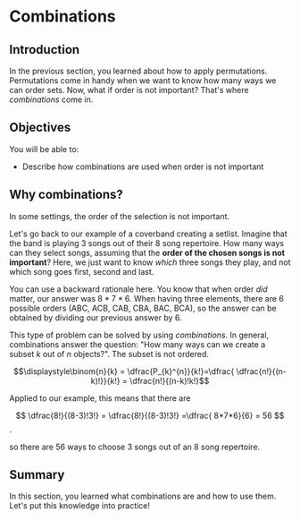 
# Combinations

## Introduction

In the previous section, you learned about how to apply permutations. Permutations come in handy when we want to know how many ways we can order sets. Now, what if order is not important? That's where *combinations* come in.

## Objectives

You will be able to: 

* Describe how combinations are used when order is not important


## Why combinations?


In some settings, the order of the selection is not important.

Let's go back to our example of a coverband creating a setlist. Imagine that the band is playing 3 songs out of their 8 song repertoire. How many ways can they select songs, assuming that the **order of the chosen songs is not important**? Here, we just want to know *which* three songs they play, and not which song goes first, second and last.

You can use a backward rationale here. You know that when order *did* matter, our answer was $8 * 7 * 6$. When having three elements, there are 6 possible orders (ABC, ACB, CAB, CBA, BAC, BCA), so the answer can be obtained by dividing our previous answer by 6. 

This type of problem can be solved by using *combinations*.
In general, combinations answer the question: "How many ways can we create a subset $k$ out of $n$ objects?". The subset is not ordered. 

$$\displaystyle\binom{n}{k} = \dfrac{P_{k}^{n}}{k!}=\dfrac{ \dfrac{n!}{(n-k)!}}{k!} = \dfrac{n!}{(n-k)!k!}$$

Applied to our example, this means that there are 

$$  \dfrac{8!}{(8-3)!3!} = \dfrac{8!}{(8-3)!3!} =\dfrac{ 8*7*6}{6} = 56 $$.

so there are 56 ways to choose 3 songs out of an 8 song repertoire.

##  Summary

In this section, you learned what combinations are and how to use them. Let's put this knowledge into practice!
